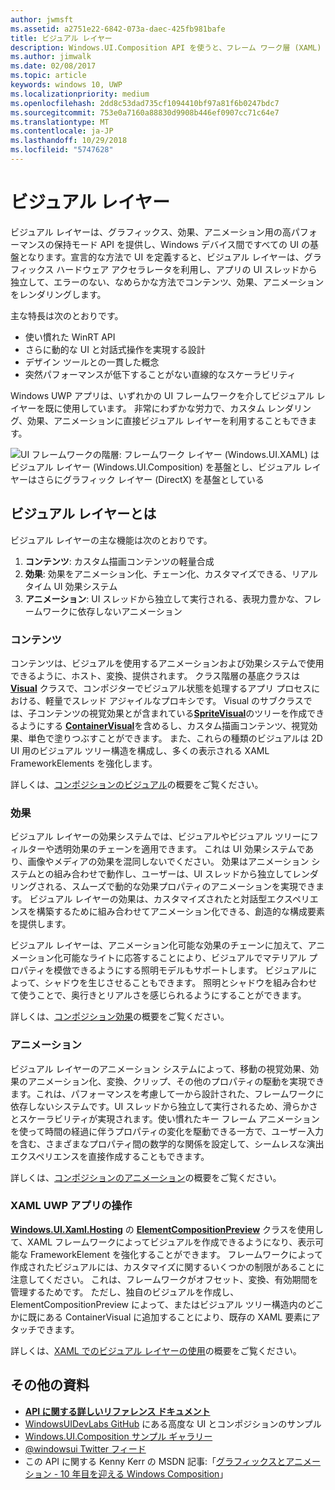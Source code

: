 ```yaml
---
author: jwmsft
ms.assetid: a2751e22-6842-073a-daec-425fb981bafe
title: ビジュアル レイヤー
description: Windows.UI.Composition API を使うと、フレーム ワーク層 (XAML) とグラフィック層 (DirectX) との間のコンポジション層にアクセスできます。
ms.author: jimwalk
ms.date: 02/08/2017
ms.topic: article
keywords: windows 10, UWP
ms.localizationpriority: medium
ms.openlocfilehash: 2dd8c53dad735cf1094410bf97a81f6b0247bdc7
ms.sourcegitcommit: 753e0a7160a88830d9908b446ef0907cc71c64e7
ms.translationtype: MT
ms.contentlocale: ja-JP
ms.lasthandoff: 10/29/2018
ms.locfileid: "5747628"
---
```

# <a name="visual-layer"></a>ビジュアル レイヤー

ビジュアル レイヤーは、グラフィックス、効果、アニメーション用の高パフォーマンスの保持モード API を提供し、Windows デバイス間ですべての UI の基盤となります。宣言的な方法で UI を定義すると、ビジュアル レイヤーは、グラフィックス ハードウェア アクセラレータを利用し、アプリの UI スレッドから独立して、エラーのない、なめらかな方法でコンテンツ、効果、アニメーションをレンダリングします。

主な特長は次のとおりです。

* 使い慣れた WinRT API
* さらに動的な UI と対話式操作を実現する設計
* デザイン ツールとの一貫した概念
* 突然パフォーマンスが低下することがない直線的なスケーラビリティ

Windows UWP アプリは、いずれかの UI フレームワークを介してビジュアル レイヤーを既に使用しています。 非常にわずかな労力で、カスタム レンダリング、効果、アニメーションに直接ビジュアル レイヤーを利用することもできます。

![UI フレームワークの階層: フレームワーク レイヤー (Windows.UI.XAML) はビジュアル レイヤー (Windows.UI.Composition) を基盤とし、ビジュアル レイヤーはさらにグラフィック レイヤー (DirectX) を基盤としている](images/layers-win-ui-composition.png)

## <a name="whats-in-the-visual-layer"></a>ビジュアル レイヤーとは

ビジュアル レイヤーの主な機能は次のとおりです。

1. **コンテンツ**: カスタム描画コンテンツの軽量合成
1. **効果**: 効果をアニメーション化、チェーン化、カスタマイズできる、リアルタイム UI 効果システム
1. **アニメーション**: UI スレッドから独立して実行される、表現力豊かな、フレームワークに依存しないアニメーション

### <a name="content"></a>コンテンツ

コンテンツは、ビジュアルを使用するアニメーションおよび効果システムで使用できるように、ホスト、変換、提供されます。 クラス階層の基底クラスは [**Visual**](https://msdn.microsoft.com/library/windows/apps/Dn706858) クラスで、コンポジターでビジュアル状態を処理するアプリ プロセスにおける、軽量でスレッド アジャイルなプロキシです。 Visual のサブクラスでは、子コンテンツの視覚効果とが含まれている[**SpriteVisual**](https://msdn.microsoft.com/library/windows/apps/Mt589433)のツリーを作成できるようにする [**ContainerVisual**](https://msdn.microsoft.com/library/windows/apps/Dn706810)を含めるし、カスタム描画コンテンツ、視覚効果、単色で塗りつぶすことができます。 また、これらの種類のビジュアルは 2D UI 用のビジュアル ツリー構造を構成し、多くの表示される XAML FrameworkElements を強化します。

詳しくは、[コンポジションのビジュアル](composition-visual-tree.md)の概要をご覧ください。

### <a name="effects"></a>効果

ビジュアル レイヤーの効果システムでは、ビジュアルやビジュアル ツリーにフィルターや透明効果のチェーンを適用できます。 これは UI 効果システムであり、画像やメディアの効果を混同しないでください。 効果はアニメーション システムとの組み合わせで動作し、ユーザーは、UI スレッドから独立してレンダリングされる、スムーズで動的な効果プロパティのアニメーションを実現できます。 ビジュアル レイヤーの効果は、カスタマイズされたと対話型エクスペリエンスを構築するために組み合わせてアニメーション化できる、創造的な構成要素を提供します。

ビジュアル レイヤーは、アニメーション化可能な効果のチェーンに加えて、アニメーション化可能なライトに応答することにより、ビジュアルでマテリアル プロパティを模倣できるようにする照明モデルもサポートします。 ビジュアルによって、シャドウを生じさせることもできます。 照明とシャドウを組み合わせて使うことで、奥行きとリアルさを感じられるようにすることができます。

詳しくは、[コンポジション効果](composition-effects.md)の概要をご覧ください。

### <a name="animations"></a>アニメーション

ビジュアル レイヤーのアニメーション システムによって、移動の視覚効果、効果のアニメーション化、変換、クリップ、その他のプロパティの駆動を実現できます。これは、パフォーマンスを考慮して一から設計された、フレームワークに依存しないシステムです。UI スレッドから独立して実行されるため、滑らかさとスケーラビリティが実現されます。使い慣れたキー フレーム アニメーションを使って時間の経過に伴うプロパティの変化を駆動できる一方で、ユーザー入力を含む、さまざまなプロパティ間の数学的な関係を設定して、シームレスな演出エクスペリエンスを直接作成することもできます。

詳しくは、[コンポジションのアニメーション](composition-animation.md)の概要をご覧ください。

### <a name="working-with-your-xaml-uwp-app"></a>XAML UWP アプリの操作

[**Windows.UI.Xaml.Hosting**](https://msdn.microsoft.com/library/windows/apps/Hh701908) の [**ElementCompositionPreview**](https://msdn.microsoft.com/library/windows/apps/Mt608976) クラスを使用して、XAML フレームワークによってビジュアルを作成できるようになり、表示可能な FrameworkElement を強化することができます。 フレームワークによって作成されたビジュアルには、カスタマイズに関するいくつかの制限があることに注意してください。 これは、フレームワークがオフセット、変換、有効期間を管理するためです。 ただし、独自のビジュアルを作成し、ElementCompositionPreview によって、またはビジュアル ツリー構造内のどこかに既にある ContainerVisual に追加することにより、既存の XAML 要素にアタッチできます。

詳しくは、[XAML でのビジュアル レイヤーの使用](using-the-visual-layer-with-xaml.md)の概要をご覧ください。

## <a name="additional-resources"></a>その他の資料

* [**API に関する詳しいリファレンス ドキュメント**](https://msdn.microsoft.com/library/windows/apps/Dn706878)
* [WindowsUIDevLabs GitHub](https://github.com/microsoft/windowsuidevlabs) にある高度な UI とコンポジションのサンプル
* [Windows.UI.Composition サンプル ギャラリー](https://aka.ms/winuiapp)
* [@windowsui Twitter フィード ](https://twitter.com/windowsui)
* この API に関する Kenny Kerr の MSDN 記事:「[グラフィックスとアニメーション - 10 年目を迎える Windows Composition](https://msdn.microsoft.com/magazine/mt590968)」
